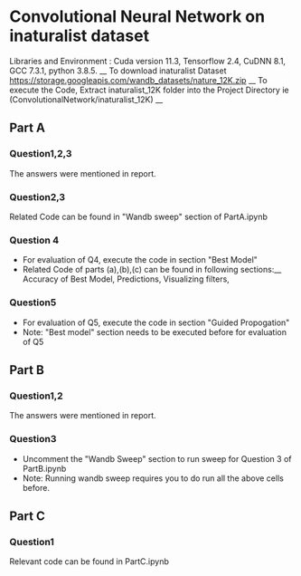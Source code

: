 # Convolutional Neural Network on inaturalist dataset
Libraries and Environment : Cuda version 11.3, Tensorflow 2.4, CuDNN 8.1, GCC 7.3.1, python 3.8.5. __
To download inaturalist Dataset https://storage.googleapis.com/wandb_datasets/nature_12K.zip __
To execute the Code, Extract inaturalist_12K folder into the Project Directory ie (ConvolutionalNetwork/inaturalist_12K) __
## Part A
### Question1,2,3
The answers were mentioned in report.

### Question2,3
Related Code can be found in "Wandb sweep" section of PartA.ipynb

### Question 4
- For evaluation of Q4, execute the code in section "Best Model" 
- Related Code of parts (a),(b),(c) can be found in following sections:__
    Accuracy of Best Model, Predictions, Visualizing filters, 

### Question5
- For evaluation of Q5, execute the code in section "Guided Propogation" 
- Note: "Best model" section needs to be executed before for evaluation of Q5 

## Part B

### Question1,2
The answers were mentioned in report.

### Question3
- Uncomment the "Wandb Sweep" section to run sweep for Question 3 of PartB.ipynb 
- Note: Running wandb sweep requires you to do run all the above cells before.

## Part C
### Question1
Relevant code can be found in PartC.ipynb
